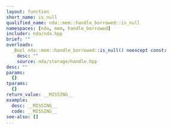 ```yaml
---
layout: function
short_name: is_null
qualified_name: nda::mem::handle_borrowed::is_null
namespaces: [nda, mem, handle_borrowed]
includer: nda/nda.hpp
brief: ""
overloads:
  _Bool nda::mem::handle_borrowed::is_null() noexcept const:
    desc: ""
    source: nda/storage/handle.hpp
desc: ""
params:
  {}
tparams:
  {}
return_value: __MISSING__
example:
  desc: __MISSING__
  code: __MISSING__
see-also: []
...
```


